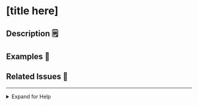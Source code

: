 <!-- 

⚠️ IMPORTANT ⚠️

- Please fill in all sections [in brackets]
- Please read the collapsible sections if you need help
- All comments in fenced brackets like this one are comments and will not be displayed

Please delete any sections below which you do not need to fill out. You may keep the collapsibe "help" section

-->

# [title here]

<!-- REQUIRED: Place a short description of your change here -->

## Description 🗒️

<!-- OPTIONAL: Place a long form description of your change here if necessary - describe why your change is needed -->

## Examples 📸

<!-- OPTIONAL: Screenshots with examples for your changes if they are UI related -->

## Related Issues 🔗

<!-- OPTIONAL: If this PR fixes, closes, or resolves an issue; please link that issue here -->

---

<details>
<summary> Expand for Help </summary>

- Have questions about the review or deployment process? View our [contributing docs](https://github.com/the-hideout/tarkov-dev/blob/main/CONTRIBUTING.md)
- Need additional help and want to chat in real time? Join our [community Discord](https://discord.gg/WwTvNe356u)

> By submitting this pull request, you agree to our [code of conduct](https://github.com/the-hideout/tarkov-dev/blob/main/CODE_OF_CONDUCT.md)

</details>
